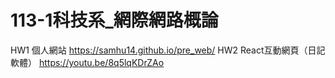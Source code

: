 # 113-1科技系_網際網路概論
HW1 個人網站
https://samhu14.github.io/pre_web/
HW2 React互動網頁（日記軟體）
https://youtu.be/8q5lqKDrZAo
